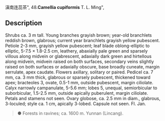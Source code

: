 滇南连蕊茶",
48.**Camellia cupiformis** T. L. Ming",

## Description
Shrubs ca. 3 m tall. Young branches grayish brown; year-old branchlets reddish brown, glabrous; current year branchlets grayish yellow pubescent. Petiole 2-3 mm, grayish yellow pubescent; leaf blade oblong-elliptic to elliptic, 5-7.5 × 1.8-2.5 cm, leathery, abaxially pale green and sparsely villous along midvein or glabrescent, adaxially dark green and hirtellous along midvein, midvein raised on both surfaces, secondary veins slightly raised on both surfaces or adaxially obscure, base broadly cuneate, margin serrulate, apex caudate. Flowers axillary, solitary or paired. Pedicel ca. 7 mm, ca. 3 mm thick, glabrous or sparsely pubescent, thickened toward apex; bracteoles 3, ovate, 0.5-1 mm, outside pubescent, margin ciliolate. Calyx narrowly campanulate, 5-5.6 mm; lobes 5, unequal, semiorbicular to suborbicular, 1.5-2.5 mm, outside apically puberulent, margin ciliolate. Petals and stamens not seen. Ovary globose, ca. 2.5 mm in diam., glabrous, 3-loculed; style ca. 1 cm, apically 3-lobed. Capsule not seen. Fl. Jan.

> ●  Forests in ravines; ca. 1600 m. Yunnan (Lincang).
